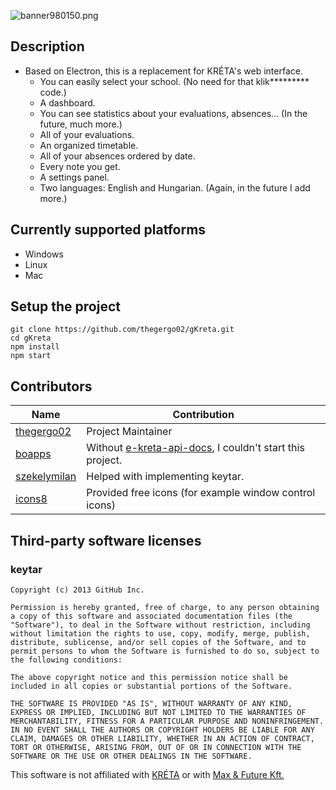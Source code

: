 ![banner980150.png](https://raw.githubusercontent.com/thegergo02/gKreta/master/img/banner980150.png)

## Description
* Based on Electron, this is a replacement for KRÉTA's web interface.
    * You can easily select your school. (No need for that klik********* code.)
    * A dashboard.
    * You can see statistics about your evaluations, absences... (In the future, much more.)
    * All of your evaluations. 
    * An organized timetable.
    * All of your absences ordered by date.
    * Every note you get.
    * A settings panel.
    * Two languages: English and Hungarian. (Again, in the future I add more.)

## Currently supported platforms
* Windows
* Linux
* Mac

## Setup the project
```
git clone https://github.com/thegergo02/gKreta.git
cd gKreta
npm install
npm start
```

## Contributors
| Name | Contribution |
| ------------- | ------------- |
| [thegergo02](https://github.com/thegergo02) | Project Maintainer |
| [boapps](https://github.com/boapps) | Without [e-kreta-api-docs](https://github.com/boapps/e-kreta-api-docs), I couldn't start this project. |
| [szekelymilan](https://github.com/szekelymilan) | Helped with implementing keytar. |
| [icons8](https://icons8.com) | Provided free icons (for example window control icons) |

## Third-party software licenses
### keytar
```
Copyright (c) 2013 GitHub Inc.

Permission is hereby granted, free of charge, to any person obtaining a copy of this software and associated documentation files (the "Software"), to deal in the Software without restriction, including without limitation the rights to use, copy, modify, merge, publish, distribute, sublicense, and/or sell copies of the Software, and to permit persons to whom the Software is furnished to do so, subject to the following conditions:

The above copyright notice and this permission notice shall be included in all copies or substantial portions of the Software.

THE SOFTWARE IS PROVIDED "AS IS", WITHOUT WARRANTY OF ANY KIND, EXPRESS OR IMPLIED, INCLUDING BUT NOT LIMITED TO THE WARRANTIES OF MERCHANTABILITY, FITNESS FOR A PARTICULAR PURPOSE AND NONINFRINGEMENT. IN NO EVENT SHALL THE AUTHORS OR COPYRIGHT HOLDERS BE LIABLE FOR ANY CLAIM, DAMAGES OR OTHER LIABILITY, WHETHER IN AN ACTION OF CONTRACT, TORT OR OTHERWISE, ARISING FROM, OUT OF OR IN CONNECTION WITH THE SOFTWARE OR THE USE OR OTHER DEALINGS IN THE SOFTWARE.
```

This software is not affiliated with [KRÉTA](https://www.ekreta.hu/) or with [Max & Future Kft.](http://www.max.hu/hu/) 
